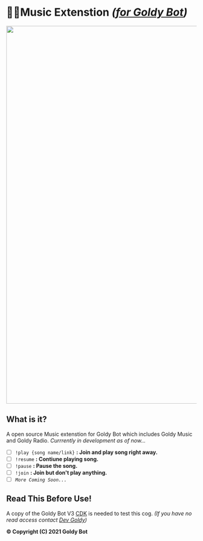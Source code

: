 #  🧡🎻Music Extenstion *([for Goldy Bot](https://github.com/TGP-Projects/Goldy-Bot-V3))*

<div class="row">
 <div class="column">
   <img align="center" src="https://user-images.githubusercontent.com/66202304/142505322-bf43d70a-7acc-4e98-9de6-419da8c98744.png" width="1000">
 </div>
</div>

## What is it?
A open source Music extenstion for Goldy Bot which includes Goldy Music and Goldy Radio. *Currrently in development as of now...*

- [ ] ``!play {song name/link}`` **: Join and play song right away.**
- [ ] ``!resume`` **: Contiune playing song.**
- [ ] ``!pause`` **: Pause the song.**
- [ ] ``!join`` **: Join but don't play anything.**
- [ ] *``More Coming Soon...``*

## Read This Before Use!
A copy of the Goldy Bot V3 [CDK](https://github.com/TGP-Projects/Goldy-Bot-V3#readme) is needed to test this cog. *(If you have no read access contact [Dev Goldy](https://github.com/THEGOLDENPRO))*

**© Copyright (C) 2021 Goldy Bot**

